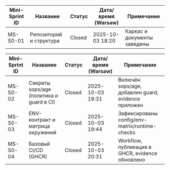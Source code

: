 
| Mini-Sprint ID | Название | Статус | Дата/время (Warsaw) | Примечание |
|---|---|---|---|---|
| MS-S0-01 | Репозиторий и структура | Closed | 2025-10-03 18:20 | Каркас и документы заведены |

| Mini-Sprint ID | Название | Статус | Дата/время (Warsaw) | Примечание |
|---|---|---|---|---|
| MS-S0-02 | Секреты sops/age (политика и guard в CI) | Closed | 2025-10-03 19:31 | Включён sops/age, добавлен guard, evidence приложен |
| MS-S0-03 | ENV-контракт и матрица окружений | Closed | 2025-10-03 19:44 | Зафиксированы config/env-matrix/runtime-checks |
| MS-S0-04 | Базовый CI/CD (GHCR) | Closed | 2025-10-03 20:31 | Workflow, публикация в GHCR, evidence обновлено |
